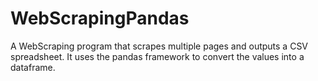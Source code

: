 # WebScrapingPandas

A WebScraping program that scrapes multiple pages and outputs a CSV spreadsheet. It uses the pandas framework to convert the values into a dataframe.
